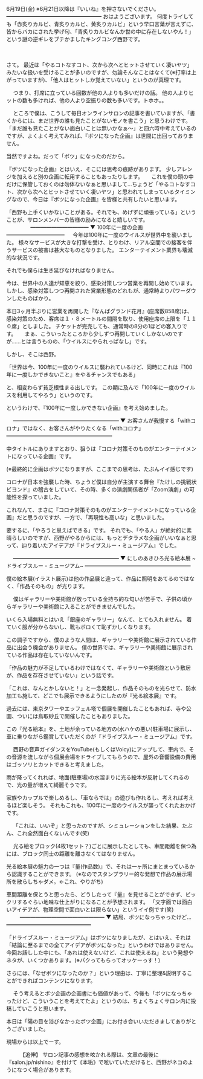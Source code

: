 6月19日(金) ※6月21日以降は『いいね』を押さないでください。
━━━━━━━━━━━━━━━━━━
おはようございます。
何度トライしても「赤炙りカルビ、青炙りカルビ、黄炙りカルビ」という早口言葉が言えずに、皆からバカにされた挙げ句、「青炙りカルビなんか世の中に存在しないやん！」という謎の逆ギレをブチかましたキングコング西野です。

　

さて。
最近は「やるコトなすコト、次から次へとヒットさせていく凄いヤツ」みたいな扱いを受けることが多いのですが、勿論そんなことはなくて(※打率は上がっていますが)、「他人はヒットしか覚えていない」というのが真理です。

　
つまり、打席に立っている回数が他の人よりも多いだけの話。
他の人よりヒットの数も多ければ、他の人より空振りの数も多いです。トホホ。。

　
ところで僕は、こうして毎日オンラインサロンの記事を書いていますが、「書くからには、まだ世界の誰も見たことがないモノを書こう」と思うわけです。
「まだ誰も見たことがない面白いことは無いかなぁ～」と四六時中考えているのですが、よくよく考えてみれば、『ボツになった企画』は世間に出回っておりません。
　

当然ですよね。だって「ボツ」になったのだから。
　

『ボツになった企画』とはいえ、そこには思考の痕跡があります。
少しアレンジを加えると別の企画に転用することもあったりします。
　
これを僕の頭の中だけに保管しておくのは勿体ないなぁと思いまして…ちょうど「やるコトなすコト、次から次へとヒットさせていく凄いヤツ」と思われてしまっているタイミングなので、今日は『ボツになった企画』を皆様と共有したいと思います。

「西野も上手くいかないことがある。それでも、めげずに頑張っている」ということが、サロンメンバーの皆様の励みになると嬉しいです。
　　
　　
━━━━━━━━━━━
▼ 100年に一度の企画
━━━━━━━━━━━
　
今年は100年に一度のウイルスが世界中を襲いました。
様々なサービスが大きな打撃を受け、とりわけ、リアル空間での接客を伴うサービスの被害は甚大なものとなりました。
エンターテイメント業界も壊滅的な状況です。

それでも僕らは生き延びなければなりません。

今は、世界中の人達が知恵を絞り、感染対策しつつ営業を再開し始めています。
しかし、感染対策しつつ再開された営業形態のどれもが、通常時よりパワーダウンしたものばかり。

本日3ヶ月半ぶりに営業を再開した『なんばグランド花月』(座席数858席)は、感染対策のため、客席は１・８メートルの間隔を取り、使用座席の上限を「１１０席」としました。
チケットが完売しても、通常時の8分の1ほどの客入りです。
　
まぁ、こういったところから少しずつ再開していくしかないのですが……とは言うものの、「ウイルスにやられっぱなし」です。

しかし、そこは西野。

「世界は今、100年に一度のウイルスに襲われているけど、同時にこれは『100年に一度しかできないこと』をやるチャンスでもある」

と、相変わらず貧乏根性まる出しです。
この期に及んで「100年に一度のウイルスを利用してやろう」というのです。

というわけで、『100年に一度しかできない企画』を考え始めました。

　
━━━━━━━━━━━━━━━━━━━━
▼ お客さんが我慢する「withコロナ」ではなく、お客さんがやりたくなる「withコロナ」
━━━━━━━━━━━━━━━━━━━━

中タイトルにありますとおり、狙うは『コロナ対策そのものがエンターテイメントになっている企画』です。

(※最終的に企画はボツになりますが、ここまでの思考は、たぶんイイ感じです)

コロナが日本を強襲した時、ちょうど僕は自分が主演する舞台『たけしの挑戦状ビヨンド』の稽古をしていて、その時、多くの演劇関係者が「Zoom演劇」の可能性を探っていました。

これなんて、まさに『コロナ対策そのものがエンターテイメントになっている企画』だと思うのですが、一方で、「再現性も高いな」と思いました。

要するに、「やろうと思えばできる」です。
それでも、「やる人」が絶対的に素晴らしいのですが、西野がやるからには、もっとデタラメな企画がいいなぁと思って、辿り着いたアイデアが『ドライブスルー・ミュージアム』でした。

 　
━━━━━━━━━━━━━━━━━━━━
▼ にしのあきひろ光る絵本展 ~ドライブスルー・ミュージアム~
━━━━━━━━━━━━━━━━━━━━

僕の絵本展(イラスト展示)は他の作品展と違って、作品に照明をあてるのではなく、「作品そのもの」が光ります。

　
僕はギャラリーや美術館が放っている金持ち的な匂いが苦手で、子供の頃からギャラリーや美術館に入ることができませんでした。

いくら入場無料とはいえ「銀座のギャラリー」なんて、とても入れません。
着ていく服が分からないし、靴もボロくて恥ずかしくなります。

この調子ですから、僕のような人間は、ギャラリーや美術館に展示されている作品に出会う機会がありません。
僕の世界では、ギャラリーや美術館に展示されている作品は存在していないんです。

「作品の魅力が不足しているわけではなくて、ギャラリーや美術館という敷居が、作品を存在させていない」という話です。

「これは、なんとかしないと！」と一念発起し、作品そのものを光らせて、防水加工も施して、どこでも展示できるようにしたのが『光る絵本展』です。
　

過去には、東京タワーやエッフェル塔で個展を開催したこともあれば、寺や公園、ついには鳥取砂丘で開催したこともありました。

この『光る絵本』を、土地が余っている地方の(水ハケの悪い)駐車場に展示し、車に乗りながら鑑賞していただくのが『ドライブスルー・ミュージアム』です。

　
西野の音声ガイダンスをYouTube(もしくはVoicy)にアップして、車内で、その音源を流しながら個展会場をドライブしてもらうので、屋外の音響設備の費用はゴッソリとカットできると考えました。

雨が降ってくれれば、地面(駐車場)の水溜まりに光る絵本が反射してくれるので、光の量が増えて綺麗そうです。

家族やカップルで楽しめるし、「車ならでは」の遊びも作れるし、考えれば考えるほど楽しそう。
それもこれも、100年に一度のウイルスが襲ってくれたおかげです。

　
「これは、いいぞ」と思ったのですが、シミュレーションをした結果、たぶん、これ全然面白くないんです(笑)

　
光る絵をブロック(4枚1セット？)ごとに展示したとしても、車間距離を保つ為には、ブロック同士の距離を離さなくてはなりません。

光る絵本展の魅力の一つは『量(作品数)』で、それは一ヶ所にまとまっているから認識することができます。
(※なのでスタンプラリー的な発想で作品の展示場所を散らしちゃダメ。←これ、やりがち)

車間距離を保とうと思ったら、どうしたって『量』を見せることができず、ビックリするぐらい地味な仕上がりになることが予想されます。
「文字面では面白いアイデアが、物理空間で面白いとは限らない」というイイ例です(笑)
　
　
━━━━━━━━━━━━━━━━
▼ 結局、ボツになっちゃったけど…
━━━━━━━━━━━━━━━━

「ドライブスルー・ミュージアム」はボツになりましたが、とはいえ、それは「結論に至るまでの全てアイデアがボツになった」というわけではありません。
今回お話しした中にも、「あれは使えないけど、これは使えるね」という発想やネタが、いくつかあります。(※パクってもらってオッケーっす！)

さらには、「なぜボツになったのか？」という理由は、丁寧に整理&説明することができればコンテンツになります。

　
そう考えるとボツ企画の企画書にも価値があって、今後も「ボツになっちゃったけど、こういうことを考えてたよ」というのは、ちょくちょくサロン内に投稿していこうと思います。

本日は「陽の目を浴びなかったボツ企画」にお付き合いいただきましてありがとうございました。

現場からは以上でーす。

　
　
【追伸】
サロン記事の感想を呟かれる際は、文章の最後に『salon.jp/nishino』を付けて《本垢》で呟いていただけると、西野がネコのようになつく場合があります。
